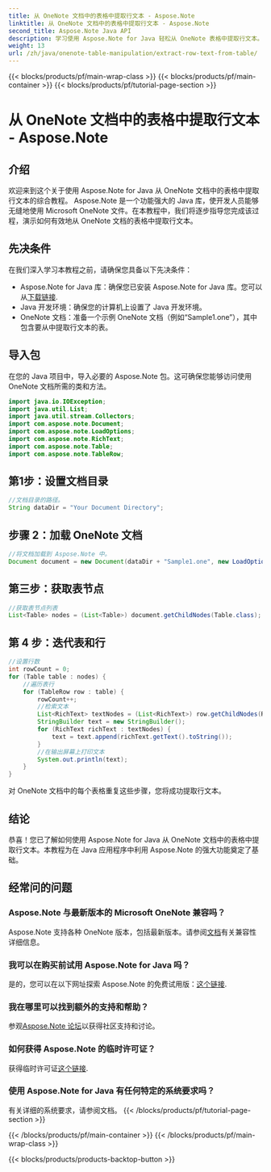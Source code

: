 ```yaml
---
title: 从 OneNote 文档中的表格中提取行文本 - Aspose.Note
linktitle: 从 OneNote 文档中的表格中提取行文本 - Aspose.Note
second_title: Aspose.Note Java API
description: 学习使用 Aspose.Note for Java 轻松从 OneNote 表格中提取行文本。请按照我们的分步指南进行无缝集成。
weight: 13
url: /zh/java/onenote-table-manipulation/extract-row-text-from-table/
---
```


{{< blocks/products/pf/main-wrap-class >}}
{{< blocks/products/pf/main-container >}}
{{< blocks/products/pf/tutorial-page-section >}}

# 从 OneNote 文档中的表格中提取行文本 - Aspose.Note

## 介绍
欢迎来到这个关于使用 Aspose.Note for Java 从 OneNote 文档中的表格中提取行文本的综合教程。 Aspose.Note 是一个功能强大的 Java 库，使开发人员能够无缝地使用 Microsoft OneNote 文件。在本教程中，我们将逐步指导您完成该过程，演示如何有效地从 OneNote 文档的表格中提取行文本。
## 先决条件
在我们深入学习本教程之前，请确保您具备以下先决条件：
-  Aspose.Note for Java 库：确保您已安装 Aspose.Note for Java 库。您可以从[下载链接](https://releases.aspose.com/note/java/).
- Java 开发环境：确保您的计算机上设置了 Java 开发环境。
- OneNote 文档：准备一个示例 OneNote 文档（例如“Sample1.one”），其中包含要从中提取行文本的表。
## 导入包
在您的 Java 项目中，导入必要的 Aspose.Note 包。这可确保您能够访问使用 OneNote 文档所需的类和方法。
```java
import java.io.IOException;
import java.util.List;
import java.util.stream.Collectors;
import com.aspose.note.Document;
import com.aspose.note.LoadOptions;
import com.aspose.note.RichText;
import com.aspose.note.Table;
import com.aspose.note.TableRow;
```
## 第1步：设置文档目录
```java
//文档目录的路径。
String dataDir = "Your Document Directory";
```
## 步骤 2：加载 OneNote 文档
```java
//将文档加载到 Aspose.Note 中。
Document document = new Document(dataDir + "Sample1.one", new LoadOptions());
```
## 第三步：获取表节点
```java
//获取表节点列表
List<Table> nodes = (List<Table>) document.getChildNodes(Table.class);
```
## 第 4 步：迭代表和行
```java
//设置行数
int rowCount = 0;
for (Table table : nodes) {
    //遍历表行
    for (TableRow row : table) {
        rowCount++;
        //检索文本
        List<RichText> textNodes = (List<RichText>) row.getChildNodes(RichText.class);
        StringBuilder text = new StringBuilder();
        for (RichText richText : textNodes) {
            text = text.append(richText.getText().toString());
        }
        //在输出屏幕上打印文本
        System.out.println(text);
    }
}
```
对 OneNote 文档中的每个表格重复这些步骤，您将成功提取行文本。
## 结论
恭喜！您已了解如何使用 Aspose.Note for Java 从 OneNote 文档中的表格中提取行文本。本教程为在 Java 应用程序中利用 Aspose.Note 的强大功能奠定了基础。
## 经常问的问题
### Aspose.Note 与最新版本的 Microsoft OneNote 兼容吗？
 Aspose.Note 支持各种 OneNote 版本，包括最新版本。请参阅[文档](https://reference.aspose.com/note/java/)有关兼容性详细信息。
### 我可以在购买前试用 Aspose.Note for Java 吗？
是的，您可以在以下网址探索 Aspose.Note 的免费试用版：[这个链接](https://releases.aspose.com/).
### 我在哪里可以找到额外的支持和帮助？
参观[Aspose.Note 论坛](https://forum.aspose.com/c/note/28)以获得社区支持和讨论。
### 如何获得 Aspose.Note 的临时许可证？
获得临时许可证[这个链接](https://purchase.aspose.com/temporary-license/).
### 使用 Aspose.Note for Java 有任何特定的系统要求吗？
有关详细的系统要求，请参阅文档。
{{< /blocks/products/pf/tutorial-page-section >}}

{{< /blocks/products/pf/main-container >}}
{{< /blocks/products/pf/main-wrap-class >}}

{{< blocks/products/products-backtop-button >}}
